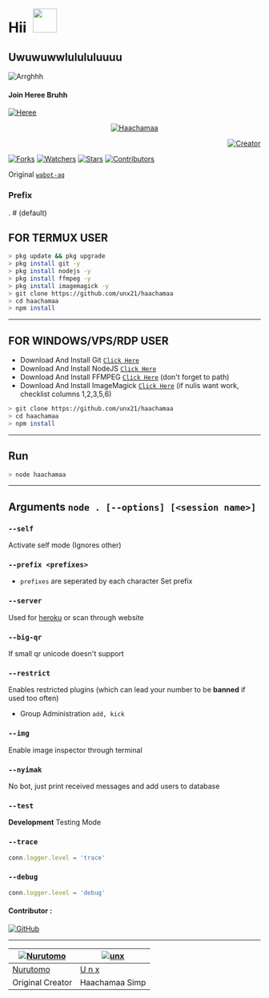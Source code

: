 # Hii &nbsp;<a href="Hey"><img src="https://user-images.githubusercontent.com/84166927/131398029-d0af4153-3ebe-4918-bceb-59afe3c10fca.gif" width="48px"></a>

## Uwuwuwwlulululuuuu

![Arrghhh](https://user-images.githubusercontent.com/84166927/134810796-be992262-6a08-452e-907f-60bbdbb0d99e.png)


#### Join Heree Bruhh
[![Heree](https://img.shields.io/badge/Heree%20-25D366?style=for-the-badge&logo=whatsapp&logoColor=white)](https://chat.whatsapp.com/Ij7zZoDTDgHAi9TTfzu0ay)

<p align="center">
<a href="#"><img title="Haachamaa" src="https://img.shields.io/badge/Haachamaaaa-yellow?color=gold&style=flat-square"></a>
</p>
<p align="right">
<a href="https://github.com/unx21"><img title="Creator" src="https://img.shields.io/badge/Creator-unx-silver.svg?style=for-the-badge&logo=github"></a>
</p>
<p align="left">
<a href="https://github.com/unx21/haachamaa/network/members"><img title="Forks" src="https://img.shields.io/github/forks/unx21/haachamaa?label=Forks&color=cyan&style=flat-square"></a>
<a href="https://github.com/unx21/haachamaa/watchers"><img title="Watchers" src="https://img.shields.io/github/watchers/unx21/haachamaa?label=Watchers&color=red&style=flat-square"></a>
<a href="https://github.com/unx21/haachamaa/stargazers"><img title="Stars" src="https://img.shields.io/github/stars/unx21/haachamaa?label=Stars&color=yellow&style=flat-square"></a>
<a href="https://github.com/unx21/haachamaa/graphs/contributors"><img title="Contributors" src="https://img.shields.io/github/contributors/unx21/haachamaa?label=Contributors&color=black&style=flat-square"></a>

Original [`wabot-aq`](https://GitHub.com/Nurutomo/wabot-aq)


### Prefix
. # (default)

## FOR TERMUX USER

```bash
> pkg update && pkg upgrade
> pkg install git -y
> pkg install nodejs -y
> pkg install ffmpeg -y
> pkg install imagemagick -y
> git clone https://github.com/unx21/haachamaa
> cd haachamaa
> npm install
```

---------

## FOR WINDOWS/VPS/RDP USER

* Download And Install Git [`Click Here`](https://git-scm.com/downloads)
* Download And Install NodeJS [`Click Here`](https://nodejs.org/en/download)
* Download And Install FFMPEG [`Click Here`](https://ffmpeg.org/download.html) (don't forget to path)
* Download And Install ImageMagick [`Click Here`](https://imagemagick.org/script/download.php) (if nulis want work,  checklist columns 1,2,3,5,6)

```bash
> git clone https://github.com/unx21/haachamaa
> cd haachamaa
> npm install
```

---------

## Run

```bash
> node haachamaa

```

---------

## Arguments `node . [--options] [<session name>]`

### `--self`

Activate self mode (Ignores other)

### `--prefix <prefixes>`

* `prefixes` are seperated by each character
Set prefix

### `--server`

Used for [heroku](https://heroku.com/) or scan through website

### `--big-qr`

If small qr unicode doesn't support

### `--restrict`

Enables restricted plugins (which can lead your number to be **banned** if used too often)

* Group Administration `add, kick`

### `--img`

Enable image inspector through terminal

### `--nyimak`

No bot, just print received messages and add users to database

### `--test`

**Development** Testing Mode

### `--trace`

```js
conn.logger.level = 'trace'
```

### `--debug`

```js
conn.logger.level = 'debug'
```

#### Contributor :

<a href="https://github.com/Kokoronationz"><img alt="GitHub" src="https://img.shields.io/badge/Kokoronationz%20-%23121011.svg?&style=for-the-badge&logo=github&logoColor=white"/></a>


---------

[![Nurutomo](https://github.com/Nurutomo.png?size=100)](https://github.com/Nurutomo) | [![unx](https://github.com/unx21.png?size=100)](https://github.com/unx21) |
----|----|
[Nurutomo](https://github.com/Nurutomo) | [U n x](https://github.com/unx21) |
Original Creator | Haachamaa Simp |
